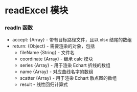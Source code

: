 # readExcel 模块

### readIn 函数
- accept: {Array} - 带有目标路径文件，且以 xlsx 结尾的数组
- return: {Object} - 需要渲染的对象，包括
  - fileName {String} - 文件名
  - coordinate {Array} - 继承 calc 模块
  - series {Array} - 用于渲染 Echart 折线的数组
  - name {Array} - 对应曲线名字的数组
  - scatter {Array} - 用于渲染 Echart 散点图的数组
  - result - 线性回归计算式

